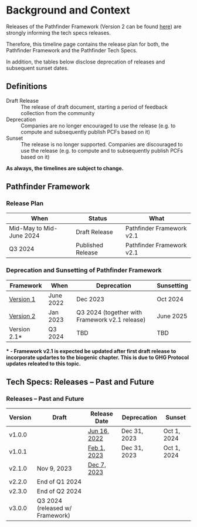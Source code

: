 # Background and Context

Releases of the Pathfinder Framework (Version 2 can be found [here](https://www.carbon-transparency.com/media/jpslsujn/pathfinder-framework.pdf)) are strongly
informing the tech specs releases.

Therefore, this timeline page contains the release plan for both, the Pathfinder Framework and the Pathfinder Tech Specs.

In addition, the tables below disclose deprecation of releases and subsequent sunset dates.

## Definitions

<dl>
<dt>Draft Release</dt>
<dd>The release of draft document, starting a period of feedback collection from the community</dd>
<dt>Deprecation</dt>
<dd>Companies are no longer encouraged to use the release (e.g. to compute and subsequently publish PCFs based on it)</dd>
<dt>Sunset</dt>
<dd>The release is no longer supported. Companies are discouraged to use the release (e.g. to compute and to subsequently publish PCFs based on it)</dd>
</dl>



**As always, the timelines are subject to change.**

## Pathfinder Framework

### Release Plan

| When | Status | What |
| --- | --- | --- |
| Mid-May to Mid-June 2024 | Draft Release | Pathfinder Framework v2.1 |
| Q3 2024 | Published Release | Pathfinder Framework v2.1 |

### Deprecation and Sunsetting of Pathfinder Framework 

| Framework | When | Deprecation | Sunsetting |
| --- | --- | --- | --- |
| [Version 1](https://www.wbcsd.org/contentwbc/download/13299/194600/1)| June 2022 | Dec 2023 | Oct 2024 |
| [Version 2](https://www.carbon-transparency.com/media/jpslsujn/pathfinder-framework.pdf) | Jan 2023 | Q3 2024 (together with Framework v2.1 release) | June 2025 |
| Version 2.1* | Q3 2024 | TBD | TBD |

__* - Framework v2.1 is expected be updated after first draft release to incorporate updartes to the biogenic chapter. This is due to GHG Protocol updates releated to this topic.__

## Tech Specs: Releases – Past and Future

### Releases – Past and Future


| Version| Draft | Release Date | Deprecation | Sunset |
| --- | --- | --- | --- | --- |
| v1.0.0 |  | [Jun 16, 2022](https://www.carbon-transparency.com/media/1qcdbdyn/pathfinder-network_technical-specifications-for-use-case-001.pdf) | Dec 31, 2023 | Oct 1, 2024 |
| v1.0.1 |  | [Feb 1, 2023](https://wbcsd.github.io/tr/2023/data-exchange-protocol-20230201/) | Dec 31, 2023 | Oct 1, 2024  |
| v2.1.0  | Nov 9, 2023 | [Dec 7, 2023](https://wbcsd.github.io/tr/2023/data-exchange-protocol-20231207/) |  | |
| v2.2.0 | End of Q1 2024 | | |
| v2.3.0 | End of Q2 2024 | | |
| v3.0.0 | Q3 2024<br/> (released w/ Framework) | | |

